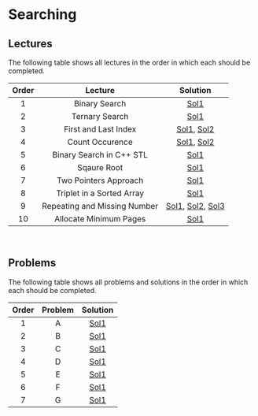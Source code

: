 # Searching

## Lectures

The following table shows all lectures in the order in which each should be completed.

| Order | Lecture | Solution |
|:---:|:---:|:---:|
| 1 | Binary Search | [Sol1](lectures/binary_search.cpp) |
| 2 | Ternary Search | [Sol1](lectures/ternary_search.cpp) |
| 3 | First and Last Index | [Sol1](lectures/first_and_last_index-sol1.cpp), [Sol2](lectures/first_and_last_index-sol2.cpp) |
| 4 | Count Occurence | [Sol1](lectures/count_occurence-sol1.cpp), [Sol2](lectures/count_occurence-sol2.cpp) |
| 5 | Binary Search in C++ STL | [Sol1](lectures/binary_search_in_cpp_stl.cpp) |
| 6 | Sqaure Root | [Sol1](lectures/sqaure_root.cpp) |
| 7 | Two Pointers Approach | [Sol1](lectures/two_pointers_approach.cpp) |
| 8 | Triplet in a Sorted Array | [Sol1](lectures/triplet_in_a_sorted_array.cpp) |
| 9 | Repeating and Missing Number | [Sol1](lectures/repeating_and_missing_numbers-sol1.cpp), [Sol2](lectures/repeating_and_missing_numbers-sol2.cpp), [Sol3](lectures/repeating_and_missing_numbers-sol3.cpp) |
| 10 | Allocate Minimum Pages | [Sol1](lectures/allocate_minimum_pages.cpp) |
<br>

## Problems

The following table shows all problems and solutions in the order in which each should be completed.

| Order | Problem | Solution |
|:---:|:---:|:---:|
| 1 | A | [Sol1](solutions/a.cpp) |
| 2 | B | [Sol1](solutions/b.cpp) |
| 3 | C | [Sol1](solutions/c.cpp) |
| 4 | D | [Sol1](solutions/d.cpp) |
| 5 | E | [Sol1](solutions/e.cpp) |
| 6 | F | [Sol1](solutions/f.cpp) |
| 7 | G | [Sol1](solutions/g.cpp) |
